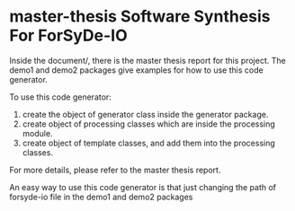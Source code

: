 # master-thesis  Software Synthesis For ForSyDe-IO

Inside the document/, there is the master thesis report for this project.
The demo1 and demo2 packages give examples for how to use this code generator.

To use this code generator:
1. create the object of generator class inside the generator package.
2. create object of processing classes which are inside the processing module.
3. create object of template classes, and add them into the processing classes.

For more details, please refer to the master thesis report.


An easy way to use this code generator is that just changing the path of forsyde-io file in the demo1 and demo2 packages
